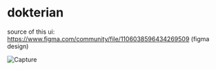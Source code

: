 # dokterian

source of this ui: https://www.figma.com/community/file/1106038596434269509 (figma design)


![Capture](https://github.com/ShaunTheDeveloper/dokterian_app_ui/assets/114850660/eb66a1d3-72e8-4fa4-a500-d795ef364adb)



